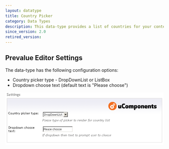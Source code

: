 ```yaml
---
layout: datatype
title: Country Picker
category: Data Types
description: This data-type provides a list of countries for your content editor to select from.
since_version: 2.0
retired_version: 
---
```



## Prevalue Editor Settings


The data-type has the following configuration options:
* Country picker type - DropDownList or ListBox
* Dropdown choose text (default text is "Please choose")

![Prevalue Editor](PreValueEditor.png)

